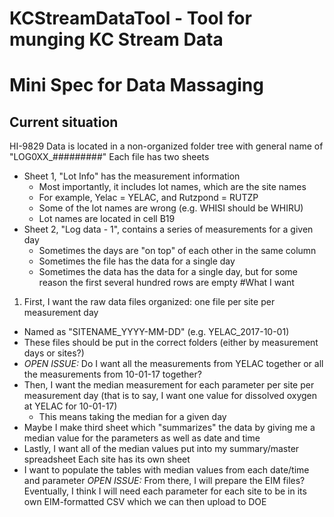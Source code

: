 # KCStreamDataTool - Tool for munging KC Stream Data 

# Mini Spec for Data Massaging

## Current situation
HI-9829 Data is located in a non-organized folder tree with general name of "LOG0XX_#########"
Each file has two sheets
- Sheet 1, "Lot Info" has the measurement information
  - Most importantly, it includes lot names, which are the site names
  - For example, Yelac = YELAC, and Rutzpond = RUTZP
  - Some of the lot names are wrong (e.g. WHISI should be WHIRU)
  - Lot names are located in cell B19
- Sheet 2, "Log data - 1", contains a series of measurements for a given day
  - Sometimes the days are "on top" of each other in the same column
  - Sometimes the file has the data for a single day
  - Sometimes the data has the data for a single day, but for some reason the first several hundred rows are empty
#What I want
1. First, I want the raw data files organized: one file per site per measurement day
  - Named as "SITENAME_YYYY-MM-DD" (e.g. YELAC_2017-10-01)
  - These files should be put in the correct folders (either by measurement days or sites?)
  - _OPEN ISSUE:_ Do I want all the measurements from YELAC together or all the measurements from 10-01-17 together?
  - Then, I want the median measurement for each parameter per site per measurement day (that is to say, I want one value for dissolved oxygen at YELAC for 10-01-17)
      - This means taking the median for a given day
  - Maybe I make third sheet which "summarizes" the data by giving me a median value for the parameters as well as date and time
  - Lastly, I want all of the median values put into my summary/master spreadsheet
Each site has its own sheet
 - I want to populate the tables with median values from each date/time and parameter
_OPEN ISSUE:_ From there, I will prepare the EIM files?
Eventually, I think I will need each parameter for each site to be in its own EIM-formatted CSV which we can then upload to DOE

